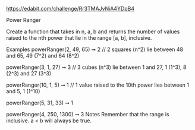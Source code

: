https://edabit.com/challenge/Rr3TMAJvNiA4YDpB4

Power Ranger

Create a function that takes in n, a, b and returns the number of values raised to the nth power that lie in the range [a, b], inclusive.

Examples
powerRanger(2, 49, 65) ➞ 2
// 2 squares (n^2) lie between 48 and 65, 49 (7^2) and 64 (8^2)

powerRanger(3, 1, 27) ➞ 3
// 3 cubes (n^3) lie between 1 and 27, 1 (1^3), 8 (2^3) and 27 (3^3)

powerRanger(10, 1, 5) ➞ 1
// 1 value raised to the 10th power lies between 1 and 5, 1 (1^10)

powerRanger(5, 31, 33) ➞ 1

powerRanger(4, 250, 1300) ➞ 3
Notes
Remember that the range is inclusive.
a < b will always be true.